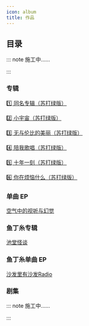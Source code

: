 ```yaml
---
icon: album
title: 作品
---
```


## 目录

::: note 施工中……

:::

### <FontIcon icon="album" /> 专辑

[1️⃣ 同名专辑（苏打绿版）](albums/01tongmingzhuanji)

[2️⃣ 小宇宙（苏打绿版）](albums/02xiaoyuzhou)

[3️⃣ 无与伦比的美丽（苏打绿版）](albums/03wuyulunbidemeili)

[4️⃣ 陪我歌唱（苏打绿版）](albums/04peiwogechang)

[5️⃣ 十年一刻（苏打绿版）](albums/05shinianyike)

[6️⃣ 你在烦恼什么（苏打绿版）](albums/06nizaifannaoshenme)

### <FontIcon icon="album" /> 单曲 EP

[空气中的视听与幻觉](singles/air)

### <FontIcon icon="fish" /> 鱼丁糸专辑

[池堂怪谈](oaeen/a01_chitangguaitan.md)

### <FontIcon icon="fish" /> 鱼丁糸单曲 EP

[沙发里有沙发Radio](oaeen/s01_sofaradio.md)

### 剧集

::: note 施工中……

:::